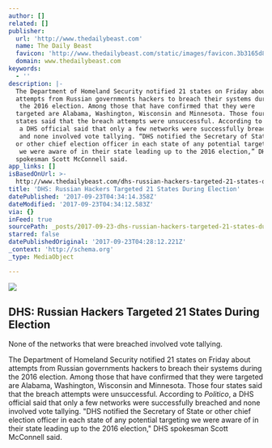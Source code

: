 ```yaml
---
author: []
related: []
publisher:
  url: 'http://www.thedailybeast.com'
  name: The Daily Beast
  favicon: 'http://www.thedailybeast.com/static/images/favicon.3b3165d8.ico?v=1'
  domain: www.thedailybeast.com
keywords:
  - ''
description: |-
  The Department of Homeland Security notified 21 states on Friday about 
  attempts from Russian governments hackers to breach their systems during
   the 2016 election. Among those that have confirmed that they were 
  targeted are Alabama, Washington, Wisconsin and Minnesota. Those four 
  states said that the breach attempts were unsuccessful. According to Politico,
   a DHS official said that only a few networks were successfully breached
   and none involved vote tallying. “DHS notified the Secretary of State 
  or other chief election officer in each state of any potential targeting
   we were aware of in their state leading up to the 2016 election,” DHS 
  spokesman Scott McConnell said. 
app_links: []
isBasedOnUrl: >-
  http://www.thedailybeast.com/dhs-russian-hackers-targeted-21-states-during-election
title: 'DHS: Russian Hackers Targeted 21 States During Election'
datePublished: '2017-09-23T04:34:14.358Z'
dateModified: '2017-09-23T04:34:12.583Z'
via: {}
inFeed: true
sourcePath: _posts/2017-09-23-dhs-russian-hackers-targeted-21-states-during-election.md
starred: false
datePublishedOriginal: '2017-09-23T04:28:12.221Z'
_context: 'http://schema.org'
_type: MediaObject

---
```

<article style=""><img src="https://imgflo.herokuapp.com/graph/2b2431f8e7ba7b0/d734ebf9623d6372b5efc513a7092ef3/noop.jpg?input=https%3A%2F%2Fthedailybeast-res.cloudinary.com%2Fimage%2Fupload%2Fv1506118566%2F170922-dhs-votes-cheat_biijcu.jpg" /><h1>DHS: Russian Hackers Targeted 21 States During Election</h1><p>None of the networks that were breached involved vote tallying.</p></article>

The Department of Homeland Security notified 21 states on Friday about 
attempts from Russian governments hackers to breach their systems during
the 2016 election. Among those that have confirmed that they were 
targeted are Alabama, Washington, Wisconsin and Minnesota. Those four 
states said that the breach attempts were unsuccessful. According to _Politico_,
a DHS official said that only a few networks were successfully breached
and none involved vote tallying. "DHS notified the Secretary of State 
or other chief election officer in each state of any potential targeting
we were aware of in their state leading up to the 2016 election," DHS 
spokesman Scott McConnell said.